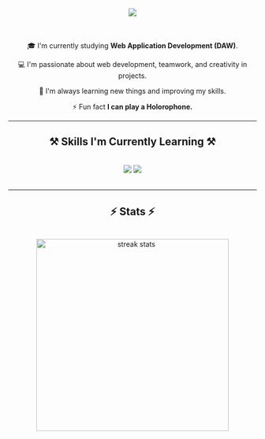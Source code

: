 <h1 align="center">
    <img src="https://readme-typing-svg.herokuapp.com?font=Righteous&size=35&duration=4000&pause=1000&color=F70000&center=true&vCenter=true&width=500&height=70&lines=Hi+there!+%F0%9F%91%8B;I'm+16maniatic" />
</h1>

<br/>

<div align="center">
 
 🎓 I'm currently studying **Web Application Development (DAW)**.  
 
 💻 I'm passionate about web development, teamwork, and creativity in projects.  

🌱 I'm always learning new things and improving my skills. 

⚡ Fun fact **I can play a Holorophone.**

 </div>

 <hr/>
 
<h2 align="center">⚒️ Skills I'm Currently Learning ⚒️</h2>
<br/>
<div align="center">
    <img src="https://skillicons.dev/icons?i=vscode,git,github,eclipse,html,css" />
    <img src="https://skillicons.dev/icons?i=java,php,mysql,windows,ubuntu" /><br>
</div>

<br/>
<hr/>

<h2 align="center">⚡ Stats ⚡</h2>
<br>
<div align=center>
  <img width=390 src="https://github-readme-streak-stats.herokuapp.com?user=16maniatic&theme=shadow-red&date_format=j%20M%5B%20Y%5D" alt="streak stats"/>
</div>
